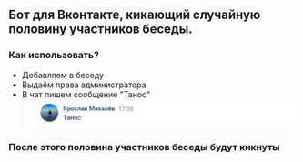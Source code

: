 ## Бот для Вконтакте, кикающий случайную половину участников беседы.

### Как использовать?

* Добавляем в беседу
* Выдаём права администратора
* В чат пишем сообщение "Танос"
![Иллюстрация к проекту](https://github.com/YarikMix/vk-thanos-bot/raw/main/images/example.png)

### После этого половина участников беседы будут кикнуты